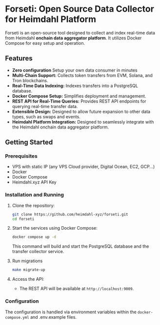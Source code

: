 # Forseti: Open Source Data Collector for Heimdahl Platform

Forseti is an open-source tool designed to collect and index real-time data from Heimdahl **onchain data
aggregator platform**. It utilizes Docker Compose for easy setup and operation.

## Features

* **Zero configuration** Setup your own data consumer in minutes
* **Multi-Chain Support:** Collects token transfers from EVM, Solana, and Tron blockchains.
* **Real-Time Data Indexing:** Indexes transfers into a PostgreSQL database.
* **Docker Compose Setup:** Simplifies deployment and management.
* **REST API for Real-Time Queries:** Provides REST API endpoints for querying real-time transfer data.
* **Extensible Design:** Designed to allow future expansion to other data types, such as swaps and events.
* **Heimdahl Platform Integration:** Designed to seamlessly integrate with the Heimdahl onchain data aggregator
  platform.

## Getting Started

### Prerequisites

* VPS with static IP (any VPS Cloud provider, Digital Ocean, EC2, GCP...)
* Docker
* Docker Compose
* Heimdahl.xyz API Key

### Installation and Running

1. Clone the repository:

   ```bash
   git clone https://github.com/heimdahl-xyz/forseti.git
   cd forseti
   ```

2. Start the services using Docker Compose:

   ```bash
   docker compose up -d
   ```

   This command will build and start the PostgreSQL database and the transfer collector service.

3. Run migrations

      ```bash
      make migrate-up  
    ```

4. Access the API:

    * The REST API will be available at `http://localhost:9009`.

### Configuration

The configuration is handled via environment variables within the `docker-compose.yml`
and .env.example files. 
